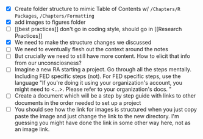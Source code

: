 - [x] Create folder structure to mimic Table of Contents w/ `/Chapters/R Packages`, `/Chapters/Formatting`
- [x] add images to figures folder
- [ ] [[best practices]] don't go in coding style, should go in [[Research Practices]]
- [x] We need to make the structure changes we discussed  
- [ ] We need to eventually flesh out the context around the notes  
- [ ] But crucially we need to still have more content. How to elicit that info from our unconsciosness?  
- [ ] Imagine a new RA starting a project. Go through all the steps mentally. Including FED specific steps (not). For FED specific steps, use the language "If you're doing it using your organization's account, you might need to <...>. Please refer to your organization's docs. "  
- [ ] Create a document which will be a step by step guide with links to other documents in the order needed to set up a project  
- [ ] You should see how the link for images is structured when you just copy paste the image and just change the link to the new directory. I'm guessing you might have done the link in some other way here, not as an image link.